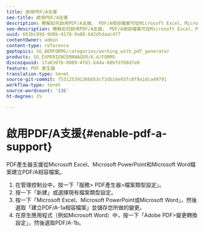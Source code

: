 ```yaml
---
title: 啟用PDF/A支援
seo-title: 啟用PDF/A支援
description: 瞭解如何啟用PDF/A支援。 PDF/A相容檔案可從Microsoft Excel、Microsoft PowerPoint和Microsoft Word檔案建立。
seo-description: 瞭解如何啟用PDF/A支援。 PDF/A相容檔案可從Microsoft Excel、Microsoft PowerPoint和Microsoft Word檔案建立。
uuid: 663bc89d-9d8b-4178-9a88-6d2d5daac477
contentOwner: admin
content-type: reference
geptopics: SG_AEMFORMS/categories/working_with_pdf_generator
products: SG_EXPERIENCEMANAGER/6.4/FORMS
discoiquuid: 17a6397b-0089-4fd1-b44a-686fdf60d7a9
feature: PDF 產生器
translation-type: tm+mt
source-git-commit: 75312539136bb53cf1db1de03fc0f9a1dca49791
workflow-type: tm+mt
source-wordcount: '136'
ht-degree: 1%

---
```



# 啟用PDF/A支援{#enable-pdf-a-support}

PDF產生器支援從Microsoft Excel、Microsoft PowerPoint和Microsoft Word檔案建立PDF/A相容檔案。

1. 在管理控制台中，按一下「服務> PDF產生器>檔案類型設定」。
1. 按一下「新建」或選擇現有檔案類型設定。
1. 按一下「Microsoft Excel、Microsoft PowerPoint或Microsoft Word」，然後選取「建立PDF/A-1a相容檔案」並儲存您所做的變更。
1. 在原生應用程式（例如Microsoft Word）中，按一下「Adobe PDF>變更轉換設定」，然後選取PDF/A-1b。

